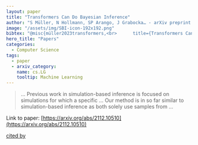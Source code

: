 ```yaml
---
layout: paper
title: "Transformers Can Do Bayesian Inference"
author: "S Müller, N Hollmann, SP Arango, J Grabocka… - arXiv preprint arXiv …, 2021 - arxiv.org"
image: "/assets/img/SBI-icon-192x192.png"
bibtex: "@misc{müller2023transformers,<br>      title={Transformers Can Do Bayesian Inference}, <br>      author={Samuel Müller and Noah Hollmann and Sebastian Pineda Arango and Josif Grabocka and Frank Hutter},<br>      year={2023},<br>      eprint={2112.10510},<br>      archivePrefix={arXiv},<br>      primaryClass={cs.LG}<br>}"
hero_title: "Papers"
categories:
  - Computer Science
tags:
  - paper
  - arxiv_category:
    name: cs.LG
    tooltip: Machine Learning
---
```

>… Previous work in simulation-based inference is focused on simulations for which a specific … Our method is in so far similar to simulation-based inference as both solely use samples from …

Link to paper: [https://arxiv.org/abs/2112.10510](https://arxiv.org/abs/2112.10510)

[cited by](https://scholar.google.com/scholar?cites=1831390603227994904&as_sdt=2005&sciodt=0,5&hl=en&num=20)
